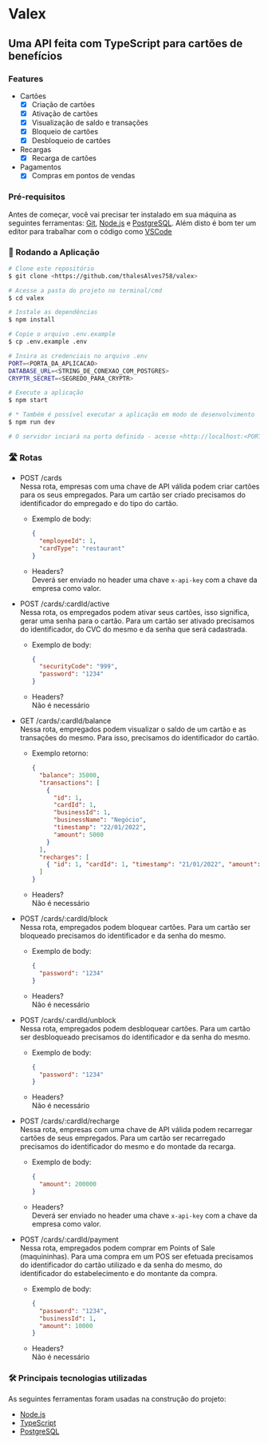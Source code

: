 # Valex

## Uma API feita com TypeScript para cartões de benefícios

### Features

- Cartões
  - [x] Criação de cartões
  - [x] Ativação de cartões
  - [x] Visualização de saldo e transações
  - [x] Bloqueio de cartões
  - [x] Desbloqueio de cartões
- Recargas
  - [x] Recarga de cartões
- Pagamentos
  - [x] Compras em pontos de vendas

### Pré-requisitos

Antes de começar, você vai precisar ter instalado em sua máquina as seguintes ferramentas:
[Git](https://git-scm.com), [Node.js](https://nodejs.org/en/) e [PostgreSQL](https://www.postgresql.org/download/).
Além disto é bom ter um editor para trabalhar com o código como [VSCode](https://code.visualstudio.com/)

### 🎲 Rodando a Aplicação

```bash
# Clone este repositório
$ git clone <https://github.com/thalesAlves758/valex>

# Acesse a pasta do projeto no terminal/cmd
$ cd valex

# Instale as dependências
$ npm install

# Copie o arquivo .env.example
$ cp .env.example .env

# Insira as credenciais no arquivo .env
PORT=<PORTA_DA_APLICACAO>
DATABASE_URL=<STRING_DE_CONEXAO_COM_POSTGRES>
CRYPTR_SECRET=<SEGREDO_PARA_CRYPTR>

# Execute a aplicação
$ npm start

# * Também é possível executar a aplicação em modo de desenvolvimento
$ npm run dev

# O servidor inciará na porta definida - acesse <http://localhost:<PORTA>>
```

### 🛣️ Rotas

- POST /cards<br>
  Nessa rota, empresas com uma chave de API válida podem criar cartões para os seus empregados. Para um cartão ser criado precisamos do identificador do empregado e do tipo do cartão.

  - Exemplo de body:

    ```json
    {
      "employeeId": 1,
      "cardType": "restaurant"
    }
    ```

  - Headers?<br>
    Deverá ser enviado no header uma chave `x-api-key` com a chave da empresa como valor.
    <br>

- POST /cards/:cardId/active<br>
  Nessa rota, os empregados podem ativar seus cartões, isso significa, gerar uma senha para o cartão. Para um cartão ser ativado precisamos do identificador, do CVC do mesmo e da senha que será cadastrada.

  - Exemplo de body:

    ```json
    {
      "securityCode": "999",
      "password": "1234"
    }
    ```

  - Headers?<br>
    Não é necessário
    <br>

- GET /cards/:cardId/balance<br>
  Nessa rota, empregados podem visualizar o saldo de um cartão e as transações do mesmo. Para isso, precisamos do identificador do cartão.

  - Exemplo retorno:

    ```json
    {
      "balance": 35000,
      "transactions": [
        {
          "id": 1,
          "cardId": 1,
          "businessId": 1,
          "businessName": "Negócio",
          "timestamp": "22/01/2022",
          "amount": 5000
        }
      ],
      "recharges": [
        { "id": 1, "cardId": 1, "timestamp": "21/01/2022", "amount": 40000 }
      ]
    }
    ```

  - Headers?<br>
    Não é necessário
    <br>

- POST /cards/:cardId/block<br>
  Nessa rota, empregados podem bloquear cartões. Para um cartão ser bloqueado precisamos do identificador e da senha do mesmo.

  - Exemplo de body:

    ```json
    {
      "password": "1234"
    }
    ```

  - Headers?<br>
    Não é necessário
    <br>

- POST /cards/:cardId/unblock<br>
  Nessa rota, empregados podem desbloquear cartões. Para um cartão ser desbloqueado precisamos do identificador e da senha do mesmo.

  - Exemplo de body:

    ```json
    {
      "password": "1234"
    }
    ```

  - Headers?<br>
    Não é necessário
    <br>

- POST /cards/:cardId/recharge<br>
  Nessa rota, empresas com uma chave de API válida podem recarregar cartões de seus empregados. Para um cartão ser recarregado precisamos do identificador do mesmo e do montade da recarga.

  - Exemplo de body:

    ```json
    {
      "amount": 200000
    }
    ```

  - Headers?<br>
    Deverá ser enviado no header uma chave `x-api-key` com a chave da empresa como valor.
    <br>

- POST /cards/:cardId/payment<br>
  Nessa rota, empregados podem comprar em Points of Sale (maquininhas). Para uma compra em um POS ser efetuada precisamos do identificador do cartão utilizado e da senha do mesmo, do identificador do estabelecimento e do montante da compra.

  - Exemplo de body:

    ```json
    {
      "password": "1234",
      "businessId": 1,
      "amount": 10000
    }
    ```

  - Headers?<br>
    Não é necessário
    <br>

### 🛠 Principais tecnologias utilizadas

As seguintes ferramentas foram usadas na construção do projeto:

- [Node.js](https://nodejs.org/en/)
- [TypeScript](https://www.typescriptlang.org/)
- [PostgreSQL](https://www.postgresql.org/download/)

